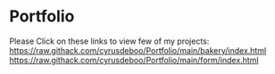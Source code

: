 # Portfolio
Please Click on these links to view few of my projects:
https://raw.githack.com/cyrusdeboo/Portfolio/main/bakery/index.html
https://raw.githack.com/cyrusdeboo/Portfolio/main/form/index.html
